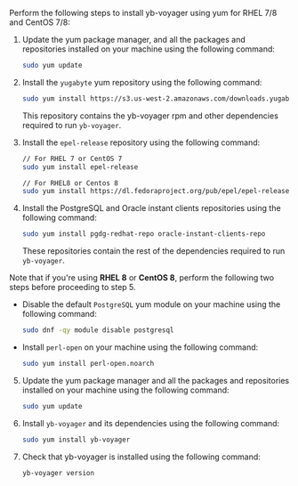 <!--
+++
private=true
+++
-->

Perform the following steps to install yb-voyager using yum for RHEL 7/8 and CentOS 7/8:

1. Update the yum package manager, and all the packages and repositories installed on your machine using the following command:

    ```sh
    sudo yum update
    ```

1. Install the `yugabyte` yum repository using the following command:

    ```sh
    sudo yum install https://s3.us-west-2.amazonaws.com/downloads.yugabyte.com/repos/reporpms/yb-yum-repo-1.0-0.noarch.rpm
    ```

    This repository contains the yb-voyager rpm and other dependencies required to run `yb-voyager`.

1. Install the `epel-release` repository using the following command:

    ```sh
    // For RHEL 7 or CentOS 7
    sudo yum install epel-release
    ```

    ```sh
    // For RHEL8 or Centos 8
    sudo yum install https://dl.fedoraproject.org/pub/epel/epel-release-latest-8.noarch.rpm
    ```

1. Install the PostgreSQL and Oracle instant clients repositories using the following command:

    ```sh
    sudo yum install pgdg-redhat-repo oracle-instant-clients-repo
    ```

    These repositories contain the rest of the dependencies required to run `yb-voyager`.

Note that if you're using **RHEL 8** or **CentOS 8**, perform the following two steps before proceeding to step 5.

- Disable the default `PostgreSQL` yum module on your machine using the following command:

    ```sh
    sudo dnf -qy module disable postgresql
    ```

- Install `perl-open` on your machine using the following command:

    ```sh
    sudo yum install perl-open.noarch
    ```

5. Update the yum package manager and all the packages and repositories installed on your machine using the following command:

    ```sh
    sudo yum update
    ```

6. Install `yb-voyager` and its dependencies using the following command:

    ```sh
    sudo yum install yb-voyager
    ```

7. Check that yb-voyager is installed using the following command:

    ```sh
    yb-voyager version
    ```
